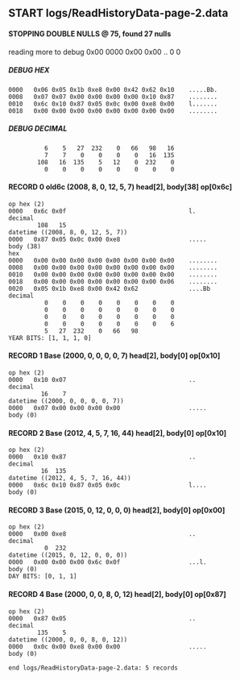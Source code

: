 ## START logs/ReadHistoryData-page-2.data
#### STOPPING DOUBLE NULLS @ 75, found 27 nulls
reading more to debug 0x00
    0000   0x00 0x00                                  ..
              0    0
##### DEBUG HEX
    0000   0x06 0x05 0x1b 0xe8 0x00 0x42 0x62 0x10    .....Bb.
    0008   0x07 0x07 0x00 0x00 0x00 0x00 0x10 0x87    ........
    0010   0x6c 0x10 0x87 0x05 0x0c 0x00 0xe8 0x00    l.......
    0018   0x00 0x00 0x00 0x00 0x00 0x00 0x00 0x00    ........
##### DEBUG DECIMAL
              6    5   27  232    0   66   98   16
              7    7    0    0    0    0   16  135
            108   16  135    5   12    0  232    0
              0    0    0    0    0    0    0    0
#### RECORD 0 old6c (2008, 8, 0, 12, 5, 7) head[2], body[38] op[0x6c]

    op hex (2)
    0000   0x6c 0x0f                                  l.
    decimal
            108   15
    datetime ((2008, 8, 0, 12, 5, 7))
    0000   0x87 0x05 0x0c 0x00 0xe8                   .....
    body (38)
    hex
    0000   0x00 0x00 0x00 0x00 0x00 0x00 0x00 0x00    ........
    0008   0x00 0x00 0x00 0x00 0x00 0x00 0x00 0x00    ........
    0010   0x00 0x00 0x00 0x00 0x00 0x00 0x00 0x00    ........
    0018   0x00 0x00 0x00 0x00 0x00 0x00 0x00 0x06    ........
    0020   0x05 0x1b 0xe8 0x00 0x42 0x62              ....Bb
    decimal
              0    0    0    0    0    0    0    0
              0    0    0    0    0    0    0    0
              0    0    0    0    0    0    0    0
              0    0    0    0    0    0    0    6
              5   27  232    0   66   98
    YEAR BITS: [1, 1, 1, 0]
#### RECORD 1 Base (2000, 0, 0, 0, 0, 7) head[2], body[0] op[0x10]

    op hex (2)
    0000   0x10 0x07                                  ..
    decimal
             16    7
    datetime ((2000, 0, 0, 0, 0, 7))
    0000   0x07 0x00 0x00 0x00 0x00                   .....
    body (0)

#### RECORD 2 Base (2012, 4, 5, 7, 16, 44) head[2], body[0] op[0x10]

    op hex (2)
    0000   0x10 0x87                                  ..
    decimal
             16  135
    datetime ((2012, 4, 5, 7, 16, 44))
    0000   0x6c 0x10 0x87 0x05 0x0c                   l....
    body (0)

#### RECORD 3 Base (2015, 0, 12, 0, 0, 0) head[2], body[0] op[0x00]

    op hex (2)
    0000   0x00 0xe8                                  ..
    decimal
              0  232
    datetime ((2015, 0, 12, 0, 0, 0))
    0000   0x00 0x00 0x00 0x6c 0x0f                   ...l.
    body (0)
    DAY BITS: [0, 1, 1]
#### RECORD 4 Base (2000, 0, 0, 8, 0, 12) head[2], body[0] op[0x87]

    op hex (2)
    0000   0x87 0x05                                  ..
    decimal
            135    5
    datetime ((2000, 0, 0, 8, 0, 12))
    0000   0x0c 0x00 0xe8 0x00 0x00                   .....
    body (0)

`end logs/ReadHistoryData-page-2.data: 5 records`
